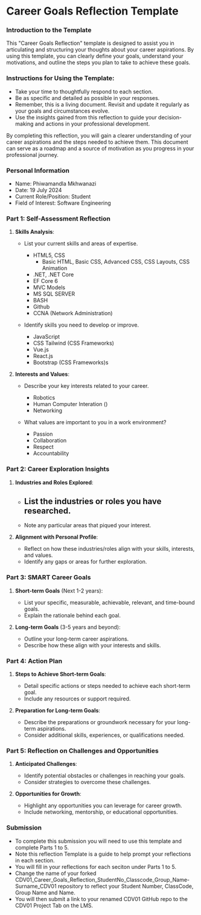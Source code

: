 
# Career Goals Reflection Template

### Introduction to the Template

This "Career Goals Reflection" template is designed to assist you in articulating and structuring your thoughts about your career aspirations. By using this template, you can clearly define your goals, understand your motivations, and outline the steps you plan to take to achieve these goals.

### Instructions for Using the Template:

- Take your time to thoughtfully respond to each section.
- Be as specific and detailed as possible in your responses.
- Remember, this is a living document. Revisit and update it regularly as your goals and circumstances evolve.
- Use the insights gained from this reflection to guide your decision-making and actions in your professional development.

By completing this reflection, you will gain a clearer understanding of your career aspirations and the steps needed to achieve them. This document can serve as a roadmap and a source of motivation as you progress in your professional journey.

### Personal Information

- Name: Phiwamandla Mkhwanazi
- Date: 19 July 2024
- Current Role/Position: Student
- Field of Interest: Software Engineering

### Part 1: Self-Assessment Reflection

1. **Skills Analysis**:
    
    - List your current skills and areas of expertise.
        - HTML5, CSS
            - Basic HTML, Basic CSS, Advanced CSS, CSS Layouts, CSS Animation
        - .NET, .NET Core
        - EF Core 6 
        - MVC Models
        - MS SQL SERVER
        - BASH
        - Github
        - CCNA (Network Administration)

    - Identify skills you need to develop or improve.
        - JavaScript
        - CSS Tailwind (CSS Frameworks)
        - Vue.js
        - React.js
        - Bootstrap (CSS Frameworks)s

2. **Interests and Values**:
    
    - Describe your key interests related to your career.
        - Robotics
        - Human Computer Interation ()
        - Networking

    - What values are important to you in a work environment?
        - Passion
        - Collaboration
        - Respect
        - Accountability

### Part 2: Career Exploration Insights

1. **Industries and Roles Explored**:
    
    - List the industries or roles you have researched.
        - 
    - Note any particular areas that piqued your interest.
2. **Alignment with Personal Profile**:
    
    - Reflect on how these industries/roles align with your skills, interests, and values.
    - Identify any gaps or areas for further exploration.

### Part 3: SMART Career Goals

1. **Short-term Goals** (Next 1-2 years):
    
    - List your specific, measurable, achievable, relevant, and time-bound goals.
    - Explain the rationale behind each goal.
2. **Long-term Goals** (3-5 years and beyond):
    
    - Outline your long-term career aspirations.
    - Describe how these align with your interests and skills.

### Part 4: Action Plan

1. **Steps to Achieve Short-term Goals**:
    
    - Detail specific actions or steps needed to achieve each short-term goal.
    - Include any resources or support required.
2. **Preparation for Long-term Goals**:
    
    - Describe the preparations or groundwork necessary for your long-term aspirations.
    - Consider additional skills, experiences, or qualifications needed.

### Part 5: Reflection on Challenges and Opportunities

1. **Anticipated Challenges**:
    
    - Identify potential obstacles or challenges in reaching your goals.
    - Consider strategies to overcome these challenges.
2. **Opportunities for Growth**:
    
    - Highlight any opportunities you can leverage for career growth.
    - Include networking, mentorship, or educational opportunities.

### Submission

- To complete this submission you will need to use this template and complete Parts 1 to 5.
- Note this reflection Template is a guide to help prompt your reflections in each section.
- You will fill in your reflections for each seciton under Parts 1 to 5.
- Change the name of your forked CDV01_Career_Goals_Reflection_StudentNo_Classcode_Group_Name-Surname_CDV01 repository to reflect your Student Number, ClassCode, Group Name and Name.
- You will then submit a link to your renamed CDV01 GitHub repo to the CDV01 Project Tab on the LMS.



